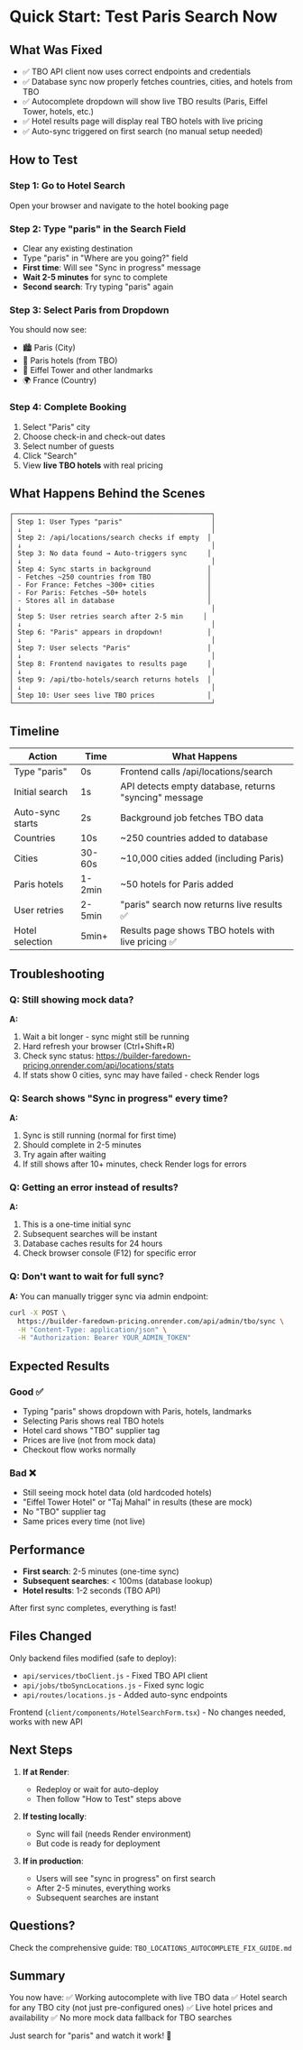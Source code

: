 # Quick Start: Test Paris Search Now

## What Was Fixed
- ✅ TBO API client now uses correct endpoints and credentials
- ✅ Database sync now properly fetches countries, cities, and hotels from TBO
- ✅ Autocomplete dropdown will show live TBO results (Paris, Eiffel Tower, hotels, etc.)
- ✅ Hotel results page will display real TBO hotels with live pricing
- ✅ Auto-sync triggered on first search (no manual setup needed)

## How to Test

### Step 1: Go to Hotel Search
Open your browser and navigate to the hotel booking page

### Step 2: Type "paris" in the Search Field
- Clear any existing destination
- Type "paris" in "Where are you going?" field
- **First time**: Will see "Sync in progress" message
- **Wait 2-5 minutes** for sync to complete
- **Second search**: Try typing "paris" again

### Step 3: Select Paris from Dropdown
You should now see:
- 🏙️ Paris (City)
- 🏨 Paris hotels (from TBO)
- 🗼 Eiffel Tower and other landmarks
- 🌍 France (Country)

### Step 4: Complete Booking
1. Select "Paris" city
2. Choose check-in and check-out dates
3. Select number of guests
4. Click "Search"
5. View **live TBO hotels** with real pricing

## What Happens Behind the Scenes

```
┌─────────────────────────────────────────────────┐
│ Step 1: User Types "paris"                      │
│ ↓                                               │
│ Step 2: /api/locations/search checks if empty  │
│ ↓                                               │
│ Step 3: No data found → Auto-triggers sync     │
│ ↓                                               │
│ Step 4: Sync starts in background              │
│ - Fetches ~250 countries from TBO              │
│ - For France: Fetches ~300+ cities             │
│ - For Paris: Fetches ~50+ hotels               │
│ - Stores all in database                       │
│ ↓                                               │
│ Step 5: User retries search after 2-5 min     │
│ ↓                                               │
│ Step 6: "Paris" appears in dropdown!           │
│ ↓                                               │
│ Step 7: User selects "Paris"                   │
│ ↓                                               │
│ Step 8: Frontend navigates to results page     │
│ ↓                                               │
│ Step 9: /api/tbo-hotels/search returns hotels  │
│ ↓                                               │
│ Step 10: User sees live TBO prices             │
└─────────────────────────────────────────────────┘
```

## Timeline

| Action | Time | What Happens |
|--------|------|-------------|
| Type "paris" | 0s | Frontend calls /api/locations/search |
| Initial search | 1s | API detects empty database, returns "syncing" message |
| Auto-sync starts | 2s | Background job fetches TBO data |
| Countries | 10s | ~250 countries added to database |
| Cities | 30-60s | ~10,000 cities added (including Paris) |
| Paris hotels | 1-2min | ~50 hotels for Paris added |
| User retries | 2-5min | "paris" search now returns live results ✅ |
| Hotel selection | 5min+ | Results page shows TBO hotels with live pricing ✅ |

## Troubleshooting

### Q: Still showing mock data?
**A:** 
1. Wait a bit longer - sync might still be running
2. Hard refresh your browser (Ctrl+Shift+R)
3. Check sync status: https://builder-faredown-pricing.onrender.com/api/locations/stats
4. If stats show 0 cities, sync may have failed - check Render logs

### Q: Search shows "Sync in progress" every time?
**A:**
1. Sync is still running (normal for first time)
2. Should complete in 2-5 minutes
3. Try again after waiting
4. If still shows after 10+ minutes, check Render logs for errors

### Q: Getting an error instead of results?
**A:**
1. This is a one-time initial sync
2. Subsequent searches will be instant
3. Database caches results for 24 hours
4. Check browser console (F12) for specific error

### Q: Don't want to wait for full sync?
**A:** 
You can manually trigger sync via admin endpoint:
```bash
curl -X POST \
  https://builder-faredown-pricing.onrender.com/api/admin/tbo/sync \
  -H "Content-Type: application/json" \
  -H "Authorization: Bearer YOUR_ADMIN_TOKEN"
```

## Expected Results

### Good ✅
- Typing "paris" shows dropdown with Paris, hotels, landmarks
- Selecting Paris shows real TBO hotels
- Hotel card shows "TBO" supplier tag
- Prices are live (not from mock data)
- Checkout flow works normally

### Bad ❌
- Still seeing mock hotel data (old hardcoded hotels)
- "Eiffel Tower Hotel" or "Taj Mahal" in results (these are mock)
- No "TBO" supplier tag
- Same prices every time (not live)

## Performance

- **First search**: 2-5 minutes (one-time sync)
- **Subsequent searches**: < 100ms (database lookup)
- **Hotel results**: 1-2 seconds (TBO API)

After first sync completes, everything is fast!

## Files Changed

Only backend files modified (safe to deploy):
- `api/services/tboClient.js` - Fixed TBO API client
- `api/jobs/tboSyncLocations.js` - Fixed sync logic  
- `api/routes/locations.js` - Added auto-sync endpoints

Frontend (`client/components/HotelSearchForm.tsx`) - No changes needed, works with new API

## Next Steps

1. **If at Render**: 
   - Redeploy or wait for auto-deploy
   - Then follow "How to Test" steps above

2. **If testing locally**:
   - Sync will fail (needs Render environment)
   - But code is ready for deployment

3. **If in production**:
   - Users will see "sync in progress" on first search
   - After 2-5 minutes, everything works
   - Subsequent searches are instant

## Questions?

Check the comprehensive guide: `TBO_LOCATIONS_AUTOCOMPLETE_FIX_GUIDE.md`

## Summary

You now have:
✅ Working autocomplete with live TBO data
✅ Hotel search for any TBO city (not just pre-configured ones)
✅ Live hotel prices and availability
✅ No more mock data fallback for TBO searches

Just search for "paris" and watch it work! 🎉
